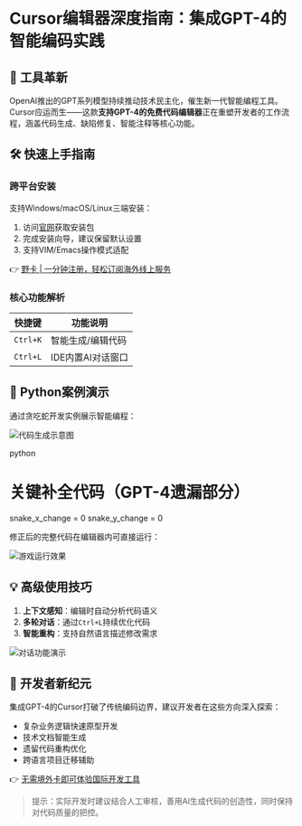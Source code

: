 # Cursor编辑器深度指南：集成GPT-4的智能编码实践

## 🌟 工具革新
OpenAI推出的GPT系列模型持续推动技术民主化，催生新一代智能编程工具。Cursor应运而生——这款**支持GPT-4的免费代码编辑器**正在重塑开发者的工作流程，涵盖代码生成、缺陷修复、智能注释等核心功能。

## 🛠️ 快速上手指南
### 跨平台安装
支持Windows/macOS/Linux三端安装：
1. 访问[官网](https://www.cursor.so/)获取安装包
2. 完成安装向导，建议保留默认设置
3. 支持VIM/Emacs操作模式适配

👉 [野卡 | 一分钟注册，轻松订阅海外线上服务](https://bbtdd.com/yeka)

### 核心功能解析
| 快捷键    | 功能说明                |
|-----------|-------------------------|
| `Ctrl+K`  | 智能生成/编辑代码        |  
| `Ctrl+L`  | IDE内置AI对话窗口       |

## 🐍 Python案例演示
通过贪吃蛇开发实例展示智能编程：

![代码生成示意图](https://bbtdd.com/wp-content/uploads/img/57104680.webp)

python
# 关键补全代码（GPT-4遗漏部分）
snake_x_change = 0
snake_y_change = 0


修正后的完整代码在编辑器内可直接运行：

![游戏运行效果](https://bbtdd.com/wp-content/uploads/img/76018771692404.webp)

## 💡 高级使用技巧
1. **上下文感知**：编辑时自动分析代码语义
2. **多轮对话**：通过`Ctrl+L`持续优化代码
3. **智能重构**：支持自然语言描述修改需求

![对话功能演示](https://bbtdd.com/wp-content/uploads/img/613412320421247.webp)

## 🚀 开发者新纪元
集成GPT-4的Cursor打破了传统编码边界，建议开发者在这些方向深入探索：
- 复杂业务逻辑快速原型开发
- 技术文档智能生成
- 遗留代码重构优化
- 跨语言项目迁移辅助

👉 [无需境外卡即可体验国际开发工具](https://bbtdd.com/yeka)

> 提示：实际开发时建议结合人工审核，善用AI生成代码的创造性，同时保持对代码质量的把控。